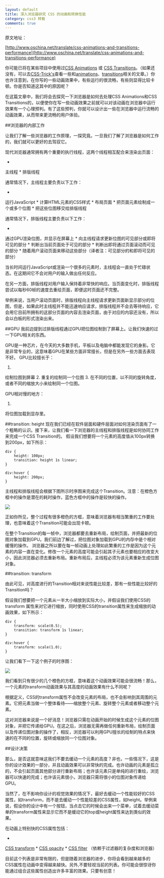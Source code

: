 ```yaml
---
layout: default
title: 深入浏览器研究 CSS 的动画和转换性能
category: css3 转载
comments: true
---
```



原文地址：

[http://www.oschina.net/translate/css-animations-and-transitions-performance](http://www.oschina.net/translate/css-animations-and-transitions-performance)


你可能已将在某些项目中使用过[CSS Animations](http://www.w3.org/TR/css3-animations/) 或 [CSS Transitions](http://www.w3.org/TR/css3-transitions/)。（如果还没有，可以去[CSS-Trick's](http://css-tricks.com/)查看一些和[animations](http://css-tricks.com/almanac/properties/a/animation/)、[transitions](http://css-tricks.com/almanac/properties/t/transition/)相关的文章。）你也许注意到，在你写的一些动画效果中，有些运行的很流畅，有些则显得比较卡顿。你是否知道这其中的原因呢？

在这篇文章中，我们将会去探究一下浏览器是如何去处理CSS Animations和CSS Transitions的，以便使你在写一些动画效果之前就可以对该动画在浏览器中运行效果有一个心理预判。有了这些预判，你就可以设计出一些在浏览器中运行流畅的动画效果，从而带来更流畅的用户体验。


##浏览器的内部工作

让我们了解一些浏览器的工作原理，一探究竟。一旦我们了解了浏览器是如何工作的，我们就可以更好的去驾驭它。 

现代浏览器通常拥有两个重要的执行线程，这两个线程相互配合来渲染出页面：

* 
主线程
* 
排版线程

通常情况下，主线程主要负责以下工作：

   * 
运行JavaScript
   * 
计算HTML元素的CSS样式
   * 
布局页面
   * 
把页面元素绘制成一个或多个位图
   * 
把这些位图移交给排版线程

通常情况下，排版线程主要负责以下工作：

   * 
通过GPU渲染位图，并显示在屏幕上
   * 
向主线程请求更新位图的可见部分或即将可见的部分
   * 
判断出当前页面处于可见的部分
   * 
判断出即将通过页面滚动而可见的部分
   * 
随着用户滚动页面来移动这些部分（译者注：可见部分的和即将可见的部分）




当长时间运行JavaScript或渲染一个很多的元素时，主线程会一直处于忙碌状态。在这期间它不会对用户的输入做出任何反应。

在另一方面，排版线程对用户输入保持着非常快的响应。当页面变化时，排版线程尝试以每秒60帧的速度去重绘页面，即便这时页面还不完整。

举例来说，当用户滚动页面时，排版线程向主线程请求更新页面新显示部分的位图，但是，如果此时主线程并不能迅速响应请求，排版线程并不会去等待响应，它会用它目前所拥有的这部分页面的内容去渲染页面，由于对应的内容还没有，所以会以白板的形式渲染出来。



##GPU
我前边提到过排版线程通过GPU把位图绘制到了屏幕上。让我们快速的过一下GPU相关的东西。

GPU是一种芯片，在今天的大多数手机，平板以及电脑中都能发现它的身影。它是非常专业的，这意味着GPU在某些方面非常擅长，但是在另外一些方面去表现不好。
GPU比较擅长于：

  1. 
绘制位图到屏幕
  2. 
重复的绘制同一个位图
  3. 
在不同的位置，以不同的旋转角度，或者不同的缩放大小来绘制同一个位图。

GPU相对慢的地方：

  1. 
将位图加载到显存里。



##transition: height
现在我们已经在软件层面和硬件层面对如何渲染页面有了一个粗略的认识。接下来，让我们看一下浏览器的主线程和排版线程是如何协同工作来完成一个CSS Transition的。
假设我们想要将一个元素的高度值从100px转换到200px，如下所示：

```
div {
    height: 100px;
    transition: height 1s linear;
}
  
div:hover {
    height: 200px;
}
```



主线程和排版线程会根据下图所示时序图来完成这个Transition。注意：在橙色方框中的操作是潜在的耗时操作，蓝色方框中的操作是较快的操作。

![](http://static.oschina.net/uploads/img/201405/03093800_1CtG.png)


正如你所见，整个过程有很多橙色的方框，意味着浏览器有相当繁重的工作要处理，也意味着这个Transition可能会出现卡顿。

在整个Transition的每一帧中，浏览器都要去重新布局，绘制页面，并把最新的位图对象加载到GPU。我们前边了解过，把位图对象加载到GPU的内存中是个相对缓慢的操作。
浏览器之所以要在每一帧动画上处理如此繁重的工作是因为这个元素的内容一直在变化。修改一个元素的高度可能会引起其子元素也要相应的改变大小，因此浏览器必须去重新布局。重新布局后，主线程必须为该元素重新生成位图对象。


##transition: transform

由此可见，对高度进行的Transition相对来说性能比较差，那有一些性能比较好的Transition吗？

假设我们想要把一个元素从一半大小缩放到实际大小，并假设我们使用CSS的transform 属性来对它进行缩放，同时使用CSS的transition属性来生成缩放的动画效果，如下所示：


```
div {
    transform: scale(0.5);
    transition: transform 1s linear;
}
  
div:hover {
    transform: scale(1.0);
}
```


让我们看下一下这个例子的时序图：

![](http://static.oschina.net/uploads/img/201405/03093801_6paH.png)

我们看到只有很少的几个橙色的方框，意味着这个动画效果可能会很流畅！那么，一个元素的transform动画效果与其高度的动画效果有什么不同呢？



根据定义，CSS的transform属性不会改变元素的布局，也不会影响到其周围的元素。它把元素当做一个整体看待——缩放整个元素、旋转整个元素或者移动整个元素。

这对浏览器来说是一个好消息！浏览器只需在动画开始的时候生成这个元素的位图对象，并把它传递给GPU。在这之后，浏览器无需再做任何重新布局，绘制页面以及传递位图对象的操作了，相反，浏览器可以利用GPU擅长的绘制的特点来快速的在不同的位置，旋转或缩放同一个位图对象。


##设计决策

那么，是否这就意味这我们不要去缓动一个元素的高度？非也，一些情况下，这是你的设计效果的一部分，并且动画效果可以非常快的完成。也许动画的元素是孤立的，不会引起页面其他部分进行重新布局；也许该元素只是单纯的进行重绘，浏览器可以快速的完成；也许该元素很小，浏览器只需将很小的位图对象传递给GPU。

当然了，在不影响你设计的视觉效果的情况下，最好去缓动一个性能较好的CSS属性，如transform，而不是去缓动一个性能较差的CSS属性，如height。举例来说，假设你的设计中有一个按钮，当点击它的时候会出来一个菜单，试着去缓动菜单的transform属性来显示它而不是缓动它的top或height属性来达到类似的效果。



在动画上特别快的CSS属性包括：

   * 
[CSS transform](http://css-tricks.com/almanac/properties/t/transform/)
   * 
[CSS opacity](http://css-tricks.com/almanac/properties/o/opacity/)
   * 
[CSS filter](http://css-tricks.com/almanac/properties/f/filter/)  （依赖于过滤器的复杂度和浏览器）

目前这个列表是非常有限的，但是随着浏览器的进步，你将会看到越来越多的CSS属性在动画中变得越来越快。另外,不要轻视当前的列表。你可能会很惊讶你能通过组合这些属性创造出许多丰富的效果。只要有创意！